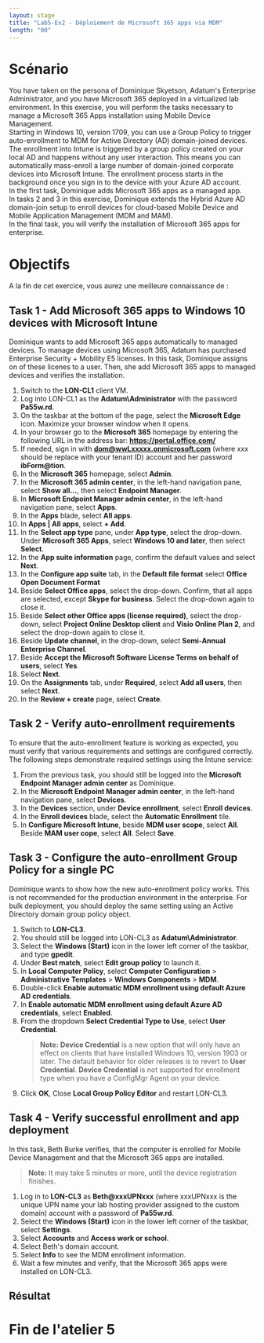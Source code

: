 ```yaml
---
layout: stage
title: "Lab5-Ex2 - Déploiement de Microsoft 365 apps via MDM"
length: "00"
---
```

# Scénario
You have taken on the persona of Dominique Skyetson, Adatum's Enterprise Administrator, and you have Microsoft 365 deployed in a virtualized lab environment. In this exercise, you will perform the tasks necessary to manage a Microsoft 365 Apps installation using Mobile Device Management.  
Starting in Windows 10, version 1709, you can use a Group Policy to trigger auto-enrollment to MDM for Active Directory (AD) domain-joined devices.  
The enrollment into Intune is triggered by a group policy created on your local AD and happens without any user interaction. This means you can automatically mass-enroll a large number of domain-joined corporate devices into Microsoft Intune. The enrollment process starts in the background once you sign in to the device with your Azure AD account.  
In the first task, Dominique adds Microsoft 365 apps as a managed app.  
In tasks 2 and 3 in this exercise, Dominique extends the Hybrid Azure AD domain-join setup to enroll devices for cloud-based Mobile Device and Mobile Application Management (MDM and MAM).  
In the final task, you will verify the installation of Microsoft 365 apps for enterprise.

# Objectifs
A la fin de cet exercice, vous aurez une meilleure connaissance de :


## Task 1 - Add Microsoft 365 apps to Windows 10 devices with Microsoft Intune
Dominique wants to add Microsoft 365 apps automatically to managed devices. To manage devices using Microsoft 365, Adatum has purchased Enterprise Security + Mobility E5 licenses. In this task, Dominique assigns on of these licenes to a user. Then, she add Microsoft 365 apps to managed devices and verifies the installation.
1. Switch to the **LON-CL1** client VM.
1. Log into LON-CL1 as the **Adatum\Administrator** with the password **Pa55w.rd**.
1. On the taskbar at the bottom of the page, select the **Microsoft Edge** icon. Maximize your browser window when it opens.
1. In your browser go to the **Microsoft 365** homepage by entering the following URL in the address bar: **https://portal.office.com/** 
1. If needed, sign in with **dom@wwLxxxxx.onmicrosoft.com** (where xxx should be replace with your tenant ID) account and her password **ibForm@tion**.
1. In the **Microsoft 365** homepage, select **Admin**.
1. In the **Microsoft 365 admin center**, in the left-hand navigation pane, select **Show all...**, then select **Endpoint Manager**.
1. In **Microsoft Endpoint Manager admin center**, in the left-hand navigation pane, select **Apps**.
1. In the **Apps** blade, select **All apps**.
1. In **Apps | All apps**, select **+ Add**.
1. In the **Select app type** pane, under **App type**, select the drop-down. Under **Microsoft 365 Apps**, select **Windows 10 and later**, then select **Select**.
1. In the **App suite information** page, confirm the default values and select **Next**.
1. In the **Configure app suite** tab, in the **Default file format** select **Office Open Document Format**
1. Beside **Select Office apps**, select the drop-down. Confirm, that all apps are selected, except **Skype for business**. Select the drop-down again to close it.
1. Beside **Select other Office apps (license required)**, select the drop-down, select **Project Online Desktop client** and **Visio Online Plan 2**, and select the drop-down again to close it.
1. Beside **Update channel**, in the drop-down, select **Semi-Annual Enterprise Channel**.
1. Beside **Accept the Microsoft Software License Terms on behalf of users**, select **Yes**.
1. Select **Next**.
1. On the **Assignments** tab, under **Required**, select **Add all users**, then select **Next**.
1. In the **Review + create** page, select **Create**.

## Task 2 - Verify auto-enrollment requirements
To ensure that the auto-enrollment feature is working as expected, you must verify that various requirements and settings are configured correctly. The following steps demonstrate required settings using the Intune service:
1. From the previous task, you should still be logged into the **Microsoft Endpoint Manager admin center** as Dominique.
1. In the **Microsoft Endpoint Manager admin center**, in the left-hand navigation pane, select **Devices**.
1. In the **Devices** section, under **Device enrollment**, select **Enroll devices**.
1. In the **Enroll devices** blade, select the **Automatic Enrollment** tile.
1. In **Configure Microsoft Intune**, beside **MDM user scope**, select **All**. Beside **MAM user cope**, select **All**. Select **Save**.

## Task 3 - Configure the auto-enrollment Group Policy for a single PC
Dominique wants to show how the new auto-enrollment policy works. This is not recommended for the production environment in the enterprise. For bulk deployment, you should deploy the same setting using an Active Directory domain group policy object.
1. Switch to **LON-CL3**.
1. You should still be logged into LON-CL3 as **Adatum\Administrator**. 
1. Select the **Windows (Start)** icon in the lower left corner of the taskbar, and type **gpedit**.
1. Under **Best match**, select **Edit group policy** to launch it.
1. In **Local Computer Policy**, select **Computer Configuration** > **Administrative Templates** > **Windows Components** > **MDM**.
1. Double-click **Enable automatic MDM enrollment using default Azure AD credentials**. 
1. In **Enable automatic MDM enrollment using default Azure AD credentials**, select **Enabled**.
1. From the dropdown **Select Credential Type to Use**, select **User Credential**.
   >**Note:** **Device Credential** is a new option that will only have an effect on clients that have installed Windows 10, version 1903 or later. The default behavior for older releases is to revert to **User Credential**. **Device Credential** is not supported for enrollment type when you have a ConfigMgr Agent on your device.
1. Click **OK**, Close **Local Group Policy Editor** and restart LON-CL3.

## Task 4 - Verify successful enrollment and app deployment
In this task, Beth Burke verifies, that the computer is enrolled for Mobile Device Management and that the Microsoft 365 apps are installed.
>**Note:** It may take 5 minutes or more, until the device registration finishes.
1. Log in to **LON-CL3** as **Beth@xxxUPNxxx** (where xxxUPNxxx is the unique UPN name your lab hosting provider assigned to the custom domain) account with a password of **Pa55w.rd**.
1. Select the **Windows (Start)** icon in the lower left corner of the taskbar, select **Settings**.
1. Select **Accounts** and **Access work or school**.
1. Select Beth's domain account.
1. Select **Info** to see the MDM enrollment information.
1. Wait a few minutes and verify, that the Microsoft 365 apps were installed on LON-CL3.

## Résultat


# Fin de l'atelier 5